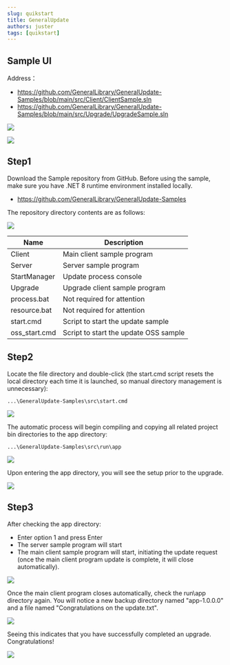 ```yaml
---
slug: quikstart
title: GeneralUpdate
authors: juster
tags: [quikstart]
---
```




## Sample UI

Address：

- https://github.com/GeneralLibrary/GeneralUpdate-Samples/blob/main/src/Client/ClientSample.sln
- https://github.com/GeneralLibrary/GeneralUpdate-Samples/blob/main/src/Upgrade/UpgradeSample.sln

![](imgs\sampleclient.png)

![](imgs\sampleupgrade.png)





## Step1

Download the Sample repository from GitHub. Before using the sample, make sure you have .NET 8 runtime environment installed locally.

- https://github.com/GeneralLibrary/GeneralUpdate-Samples

The repository directory contents are as follows:

![](imgs\content.png)

| Name          | Description                           |
| ------------- | ------------------------------------- |
| Client        | Main client sample program            |
| Server        | Server sample program                 |
| StartManager  | Update process console                |
| Upgrade       | Upgrade client sample program         |
| process.bat   | Not required for attention            |
| resource.bat  | Not required for attention            |
| start.cmd     | Script to start the update sample     |
| oss_start.cmd | Script to start the update OSS sample |



## Step2

Locate the file directory and double-click (the start.cmd script resets the local directory each time it is launched, so manual directory management is unnecessary):

```shell
...\GeneralUpdate-Samples\src\start.cmd
```

![](imgs\build.png)



The automatic process will begin compiling and copying all related project bin directories to the app directory:

```
...\GeneralUpdate-Samples\src\run\app
```

![](imgs\build.png)



Upon entering the app directory, you will see the setup prior to the upgrade.

![](imgs\rundir.png)



## Step3

After checking the app directory:

- Enter option 1 and press Enter
- The server sample program will start
- The main client sample program will start, initiating the update request (once the main client program update is complete, it will close automatically).

![](imgs\upgrade.png)



Once the main client program closes automatically, check the run\app directory again. You will notice a new backup directory named "app-1.0.0.0" and a file named "Congratulations on the update.txt".

![](imgs\rundir2.png)

Seeing this indicates that you have successfully completed an upgrade. Congratulations!

![](imgs\result.png)
